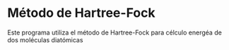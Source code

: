# Método de Hartree-Fock

Este programa utiliza el método de Hartree-Fock para célculo energéa de dos moléculas diatómicas
